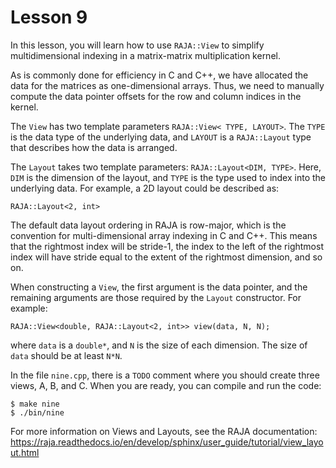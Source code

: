 # Lesson 9

In this lesson, you will learn how to use `RAJA::View` to simplify
multidimensional indexing in a matrix-matrix multiplication kernel.

As is commonly done for efficiency in C and C++, we have allocated the data for
the matrices as one-dimensional arrays. Thus, we need to manually compute the
data pointer offsets for the row and column indices in the kernel.

The `View` has two template parameters `RAJA::View< TYPE, LAYOUT>`. The `TYPE`
is the data type of the underlying data, and `LAYOUT` is a `RAJA::Layout` type that describes how the data is arranged.

The `Layout` takes two template parameters: `RAJA::Layout<DIM, TYPE>`. Here,
`DIM`  is the dimension of the layout, and `TYPE` is the type used to index into
the underlying data. For example, a 2D layout could be described as:

```
RAJA::Layout<2, int>
```

The default data layout ordering in RAJA is row-major, which is the convention
for multi-dimensional array indexing in C and C++. This means that the rightmost
index will be stride-1, the index to the left of the rightmost index will have
stride equal to the extent of the rightmost dimension, and so on.

When constructing a `View`, the first argument is the data pointer, and the
remaining arguments are those required by the `Layout` constructor. For example:

```
RAJA::View<double, RAJA::Layout<2, int>> view(data, N, N);
```

where `data` is a `double*`, and `N` is the size of each dimension. The size of
`data` should be at least `N*N`.

In the file `nine.cpp`, there is a `TODO` comment where you should create three
views, A, B, and C. When you are ready, you can compile and run the code:

```
$ make nine
$ ./bin/nine
```

For more information on Views and Layouts, see the RAJA
documentation: https://raja.readthedocs.io/en/develop/sphinx/user_guide/tutorial/view_layout.html



